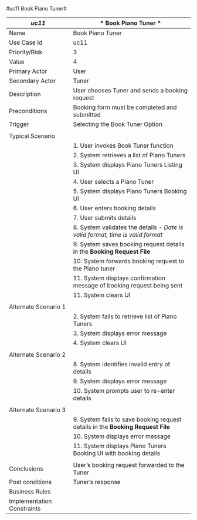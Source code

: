 #uc11 Book Piano Tuner#

|*uc11*|* Book Piano Tuner *| 
|----|----|
|Name| Book Piano Tuner |
|Use Case Id|uc11|
|Priority/Risk|3|
|Value|4|
|Primary Actor|User|
|Secondary Actor| Tuner|
|Description|User chooses Tuner and sends a booking request|
|Preconditions|Booking form must be completed and submitted|
|Trigger|Selecting the Book Tuner Option |
| | | 
|Typical Scenario| |
| |1. User invokes Book Tuner function|
| |2. System retrieves a list of Piano Tuners|
| |3. System displays Piano Tuners Listing UI|
| |4. User selects a Piano Tuner |
| |5. System displays Piano Tuners Booking UI|
| |6.  User enters booking details | 
| |7. User submits details | 
| |8. System validates the details *- Date is valid format, time is valid format*| 
| |9. System saves booking request details in the **Booking Request File** | 
| |10. System forwards booking request to the Piano tuner|
| |11. System displays confirmation message of booking request being sent|
| |11.	System clears UI| 
| | |
|Alternate Scenario 1| |
| |2. System fails to retrieve list of Piano Tuners |
| |3.	System displays error message|
| |4.	System clears UI|
| | |
|Alternate Scenario 2| |
| |8.	System identifies invalid entry of details|
| |9.	System displays error message|
| |10.	System prompts user to re-enter details|
| | | 
|Alternate Scenario 3| |
| |9.	System fails to save booking request details in the **Booking Request File**|
| |10.	System displays error message|
| |11.	System displays Piano Tuners Booking UI with booking details|
| | | 
|Conclusions|User’s booking request forwarded to the Tuner|
|Post conditions| Tuner’s response|
|Business Rules| |
|Implementation Constraints| |

